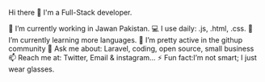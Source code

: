 Hi there 👋
I'm a Full-Stack developer.

🔭 I’m currently working in Jawan Pakistan.
💻 I use daily: .js, .html, .css.
🌱 I’m currently learning more languages.
👯 I’m pretty active in the githup community
💬 Ask me about: Laravel, coding, open source, small business
📫 Reach me at: Twitter, Email & instagram...
⚡ Fun fact:I’m not smart; I just wear glasses.

<!---
HasnainHSA/HasnainHSA is a ✨ special ✨ repository because its `README.md` (this file) appears on your GitHub profile.
You can click the Preview link to take a look at your changes.
--->
